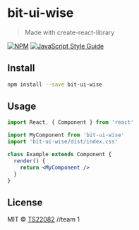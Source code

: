 # bit-ui-wise

> Made with create-react-library

[![NPM](https://img.shields.io/npm/v/bit-ui-wise.svg)](https://www.npmjs.com/package/bit-ui-wise) [![JavaScript Style Guide](https://img.shields.io/badge/code_style-standard-brightgreen.svg)](https://standardjs.com)

## Install

```bash
npm install --save bit-ui-wise
```

## Usage

```jsx
import React, { Component } from 'react'

import MyComponent from 'bit-ui-wise'
import 'bit-ui-wise/dist/index.css'

class Example extends Component {
  render() {
    return <MyComponent />
  }
}
```

## License

MIT © [TS22082](https://github.com/alphaworks-react-team/bit-ui-wise)
//team 1
